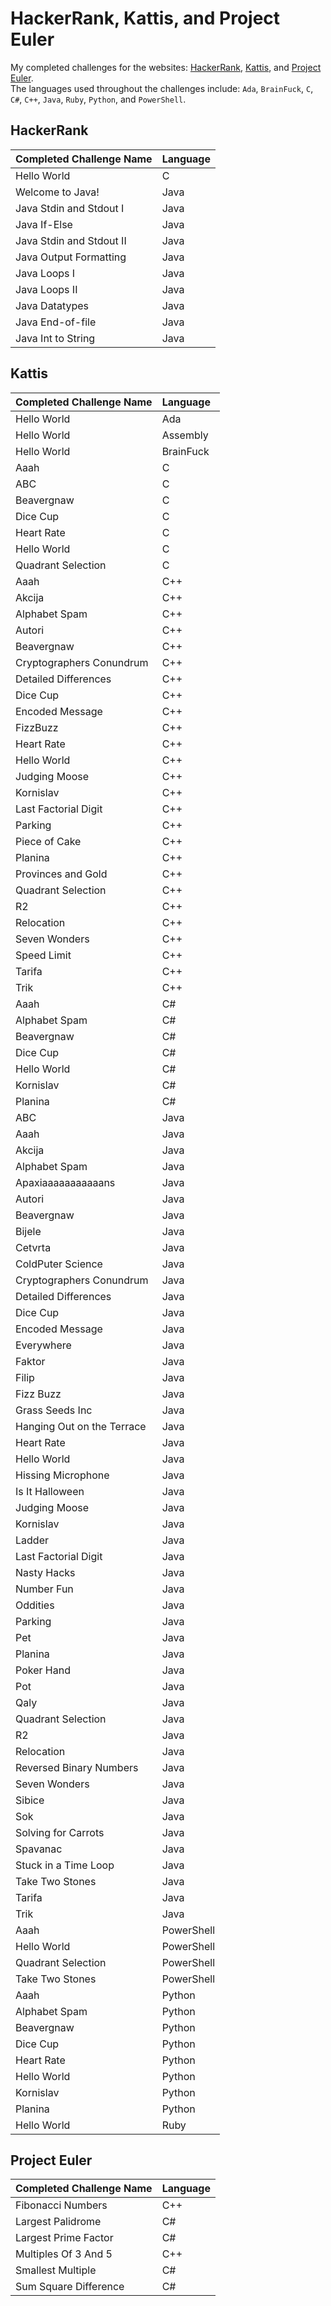 # HackerRank, Kattis, and Project Euler
My completed challenges for the websites: [HackerRank](https://www.hackerrank.com "HackerRank Homepage"), [Kattis](https://open.kattis.com "Kattis Homepage"), and [Project Euler](https://www.projecteuler.net "Project Euler Homepage").</br>
The languages used throughout the challenges include: `Ada`, `BrainFuck`, `C`, `C#`, `C++`, `Java`, `Ruby`, `Python`, and `PowerShell`. 

## HackerRank 
| Completed Challenge Name | Language      | 
| :------------------------|:--------------| 
| Hello World              | C             | 
| Welcome to Java!         | Java          | 
| Java Stdin and Stdout I  | Java          | 
| Java If-Else             | Java          |
| Java Stdin and Stdout II | Java          |
| Java Output Formatting   | Java          |
| Java Loops I             | Java          |
| Java Loops II            | Java          |
| Java Datatypes           | Java          |
| Java End-of-file         | Java          |
| Java Int to String       | Java          |


## Kattis 
| Completed Challenge Name  | Language      | 
| :-------------------------|:--------------| 
| Hello World               | Ada           | 
| Hello World               | Assembly      |
| Hello World               | BrainFuck     |
| Aaah                      | C             | 
| ABC                       | C             |
| Beavergnaw                | C             | 
| Dice Cup                  | C             | 
| Heart Rate                | C             | 
| Hello World               | C             | 
| Quadrant Selection        | C             |
| Aaah						          | C++           |
| Akcija                    | C++           |
| Alphabet Spam             | C++           |
| Autori                    | C++           |
| Beavergnaw					      | C++           |
| Cryptographers Conundrum  | C++           |
| Detailed Differences      | C++           |
| Dice Cup                  | C++           |
| Encoded Message           | C++           |
| FizzBuzz                  | C++           |
| Heart Rate                | C++           |
| Hello World               | C++           |
| Judging Moose             | C++           |
| Kornislav                 | C++           |
| Last Factorial Digit      | C++           |
| Parking                   | C++           |
| Piece of Cake             | C++           |
| Planina                   | C++           |
| Provinces and Gold        | C++           |
| Quadrant Selection        | C++           |
| R2                        | C++           |
| Relocation                | C++           |
| Seven Wonders             | C++           |
| Speed Limit					      | C++           |
| Tarifa                    | C++           |
| Trik                      | C++           |
| Aaah						          | C#            |
| Alphabet Spam					    | C#            |
| Beavergnaw                | C#            |
| Dice Cup                  | C#            |
| Hello World               | C#            |
| Kornislav                 | C#            |
| Planina						        | C#            |
| ABC						            | Java          |
| Aaah                      | Java          |
| Akcija                    | Java          |
| Alphabet Spam             | Java          |
| Apaxiaaaaaaaaaaans        | Java          |
| Autori                    | Java          |
| Beavergnaw                | Java          |
| Bijele                    | Java          |
| Cetvrta                   | Java          |
| ColdPuter Science         | Java          |
| Cryptographers Conundrum  | Java          | 
| Detailed Differences      | Java          |
| Dice Cup                  | Java          |
| Encoded Message           | Java          |
| Everywhere                | Java          |
| Faktor                    | Java          |
| Filip                     | Java          |
| Fizz Buzz                 | Java          |
| Grass Seeds Inc           | Java          |
| Hanging Out on the Terrace| Java          | 
| Heart Rate                | Java          |
| Hello World               | Java          |
| Hissing Microphone        | Java          |
| Is It Halloween           | Java          |
| Judging Moose             | Java          |
| Kornislav                 | Java          |
| Ladder                    | Java          |
| Last Factorial Digit      | Java          |
| Nasty Hacks               | Java          |
| Number Fun                | Java          |
| Oddities                  | Java          |
| Parking                   | Java          |
| Pet                       | Java          |
| Planina                   | Java          |
| Poker Hand                | Java          |
| Pot                       | Java          |
| Qaly                      | Java          |
| Quadrant Selection        | Java          |
| R2                        | Java          |
| Relocation                | Java          |
| Reversed Binary Numbers   | Java          |
| Seven Wonders             | Java          |
| Sibice                    | Java          |
| Sok                       | Java          |
| Solving for Carrots       | Java          | 
| Spavanac                  | Java          |
| Stuck in a Time Loop      | Java          |
| Take Two Stones           | Java          |
| Tarifa                    | Java          |
| Trik						          | Java          |
| Aaah                      | PowerShell    |
| Hello World               | PowerShell    |
| Quadrant Selection        | PowerShell    |
| Take Two Stones           | PowerShell    |
| Aaah                      | Python        |
| Alphabet Spam             | Python        |
| Beavergnaw                | Python        |
| Dice Cup                  | Python        |
| Heart Rate                | Python        |
| Hello World               | Python        |
| Kornislav                 | Python        |
| Planina                   | Python        |
| Hello World               | Ruby          |


## Project Euler
| Completed Challenge Name       | Language      | 
| :------------------------------|:--------------| 
| Fibonacci Numbers              | C++           | 
| Largest Palidrome              | C#            | 
| Largest Prime Factor           | C#            |
| Multiples Of 3 And 5           | C++           |
| Smallest Multiple              | C#            |
| Sum Square Difference          | C#            |
